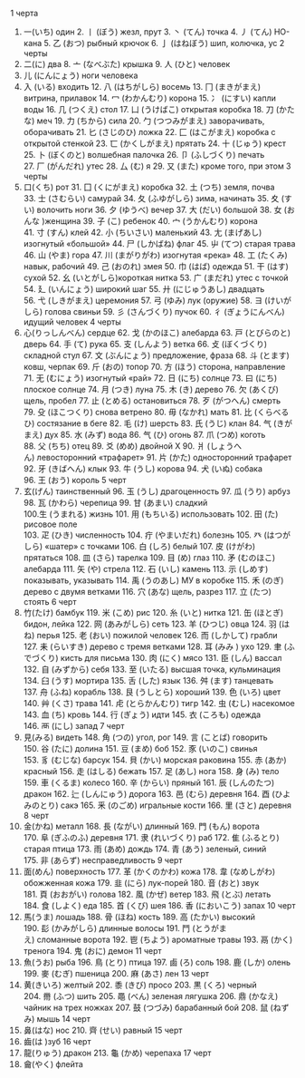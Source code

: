 1 черта
1. 一(いち) один
2. 丨 (ぼう) жезл, прут
3. 丶 (てん) точка
4. 丿 (てん) НО-кана
5. 乙 (おつ) рыбный крючок
6. 亅 (はねぼう) шип, колючка, ус
2 черты
7. 二(に) два
8. 亠 (なべぶた) крышка
9. 人 (ひと) человек
10. 儿 (にんにょう) ноги человека
11. 入 (いる) входить
12. 八 (はちがしら) восемь
13. 冂 (まきがまえ) витрина, прилавок
14. 冖 (わかんむり) корона
15. 冫 (にすい) капли воды
16. 几 (つくえ) стол
17. 凵 (うけばこ) открытая коробка
18. 刀 (かたな) меч
19. 力 (ちから) сила
20. 勹 (つつみがまえ) заворачивать, оборачивать
21. 匕 (さじのひ) ложка
22. 匚 (はこがまえ) коробка с открытой стенкой
23. 匸 (かくしがまえ) прятать
24. 十 (じゅう) крест
25. 卜 (ぼくのと) волшебная палочка
26. 卩 (ふしづくり) печать
27. 厂 (がんだれ) утес
28. 厶 (む) я
29. 又 (また) кроме того, при этом
3 черты
30. 口(くち) рот
31. 囗 (くにがまえ) коробка
32. 土 (つち) земля, почва
33. 士 (さむらい) самурай
34. 夂 (ふゆがしら) зима, начинать
35. 夊 (すい) волочить ноги
36. 夕 (ゆうべ) вечер
37. 大 (だい) большой
38. 女 (おんな )женщина
39. 子 (こ) ребенок
40. 宀 (うかんむり) корона    
41. 寸 (すん) клей
42. 小 (ちいさい) маленький
43. 尢 (まげあし) изогнутый «большой»
44. 尸 (しかばね) флаг
45. 屮 (てつ) старая трава
46. 山 (やま) гора
47. 川 (まがりがわ) изогнутая «река»
48. 工 (たくみ) навык, рабочий
49. 己 (おのれ) змея
50. 巾 (はば) одежда
51. 干 (はす) сухой
52. 幺 (いとがしら)короткая нитка
53. 广 (まだれ) утес с точкой
54. 廴 (いんにょう) широкий шаг
55. 廾 (にじゅうあし) двадцать
56. 弋 (しきがまえ) церемония
57. 弓 (ゆみ) лук (оружие)
58. ヨ (けいがしら) голова свиньи
59. 彡 (さんづくり) пучок
60. 彳 (ぎょうにんべん) идущий человек
4 черты
61. 心(りっしんべん) сердце
62. 戈 (かのほこ) алебарда
63. 戸 (とびらのと) дверь
64. 手 (て) рука
65. 支 (しんよう) ветка
66. 攴 (ぼくづくり) складной стул
67. 文 (ぶんにょう) предложение, фраза
68. 斗 (とます) ковш, черпак
69. 斤 (おの) топор
70. 方 (ほう) сторона, направление
71. 无 (むにょう) изогнутый «рай»
72. 日 (にち) солнце
73. 曰 (にち) плоское солнце
74. 月 (つき) луна
75. 木 (き) дерево
76. 欠 (あくび) щель, пробел
77. 止 (とめる) остановиться
78. 歹 (がつへん) смерть
79. 殳 (ほこつくり) снова ветрено
80. 毋 (なかれ) мать
81. 比 (くらべるひ) состязание в беге
82. 毛 (け) шерсть
83. 氏 (うじ) клан
84. 气 (きがまえ) дух
85. 水 (みず) вода
86. 气 (ひ) огонь
87. 爪 (つめ) коготь
88. 父 (ちち) отец
89. 爻 (めめ) двойной X
90. 爿 (しょうへん) левосторонний «трафарет»
91. 片 (かた) односторонний трафарет
92. 牙 (きばへん) клык
93. 牛 (うし) корова
94. 犬 (いぬ) собака
96. 王 (おう) король
5 черт
95. 玄(げん) таинственный
96. 玉 (うし) драгоценность
97. 瓜 (うり) арбуз
98. 瓦 (かわら) черепица
99. 甘 (あまい) сладкий      
100.生 (うまれる) жизнь
101. 用 (もちいる) использовать
102. 田 (た) рисовое поле   
103. 疋 (ひき) численность
104. 疔 (やまいだれ) болезнь
105. 癶 (はつがしら) «шатер» с точками
106. 白 (しろ) белый
107. 皮 (けがわ) прятаться
108. 皿 (さら) тарелка
109. 目 (め) глаз
110. 矛 (むのほこ) алебарда
111. 矢 (や) стрела
112. 石 (いし) камень
113. 示 (しめす) показывать, указывать
114. 禹 (うのあし) МУ в коробке
115. 禾 (のぎ) дерево с двумя ветками
116. 穴 (あな) щель, разрез
117. 立 (たつ) стоять
6 черт
118. 竹(たけ) бамбук
119. 米 (こめ) рис
120. 糸 (いと) нитка
121. 缶 (ほとぎ) бидон, лейка
122. 网 (あみがしら) сеть
123. 羊 (ひつじ) овца
124. 羽 (はね) перья
125. 老 (おい) пожилой человек
126. 而 (しかして) грабли
127. 耒 (らいすき) дерево с тремя ветками
128. 耳 (みみ ) ухо
129. 聿 (ふでづくり) кисть для письма
130. 肉 (にく) мясо
131. 臣 (しん) вассал
132. 自 (みずから) себя
133. 至 (いたる) высшая точка, кульминация
134. 臼 (うす) мортира
135. 舌 (した) язык
136. 舛 (ます) танцевать
137. 舟 (ふね) корабль
138. 艮 (うしとら) хороший
139. 色 (いろ) цвет
140. 艸 (くさ) трава
141. 虍 (とらかんむり) тигр
142. 虫 (むし) насекомое
143. 血 (ち) кровь
144. 行 (ぎょう) идти
145. 衣 (ころも) одежда
146. 襾 (にし) запад
7 черт
147. 見(みる) видеть
148. 角 (つの) угол, рог
149. 言 (ことば) говорить
150. 谷 (たに) долина
151. 豆 (まめ) боб
152. 豕 (いのこ) свинья
153. 豸 (むじな) барсук
154. 貝 (かい) морская раковина
155. 赤 (あか) красный
156. 走 (はしる) бежать
157. 足 (あし) нога
158. 身 (み) тело
159. 車 (くるま) колесо
160. 辛 (からい) пряный
161. 辰 (しんのたつ) дракон
162. 辷 (しんにゅう) дорога
163. 邑 (むら) деревня
164. 酉 (ひよみのとり) сакэ
165. 釆 (のごめ) игральные кости
166. 里 (さと) деревня
8 черт
167. 金(かね) металл
168. 長 (ながい) длинный
169. 門 (もん) ворота
170. 阜 (ぎふのふ) деревня
171. 隶 (れいづくり) раб
172. 隹 (ふるとり) старая птица
173. 雨 (あめ) дождь
174. 青 (あう) зеленый, синий
175. 非 (あらず) несправедливость
9 черт
176. 面(めん) поверхность
177. 革 (かくのかわ) кожа
178. 韋 (なめしがわ) обожженная кожа
179. 韭 (にら) лук-порей
180. 音 (おと) звук
181. 頁 (おおがい) голова
182. 風 (かぜ) ветер
183. 飛 (とぶ) летать
184. 食 (しよく) еда
185. 首 (くび) шея
186. 香 (においこう) запах
10 черт
187. 馬(うま) лошадь
188. 骨 (ほね) кость
189. 高 (たかい) высокий
190. 髟 (かみがしら) длинные волосы
191. 鬥 (とうがまえ) сломанные ворота
192. 鬯 (ちよう) ароматные травы
193. 鬲 (かく) тренога
194. 鬼 (おに) демон
11 черт
195. 魚(うお) рыба
196. 鳥 (とり) птица
197. 鹵 (ろ) соль
198. 鹿 (しか) олень
199. 麥 (むぎ) пшеница
200. 麻 (あさ) лен
13 черт
201. 黄(きいろ) желтый
202. 黍 (きび) просо
203. 黒 (くろ) черный
204. 黹 (ふつ) шить
205. 黽 (べん) зеленая лягушка
206. 鼎 (かなえ) чайник на трех ножках
207. 鼓 (つづみ) барабанный бой
208. 鼠 (ねずみ) мышь
14 черт
209. 鼻(はな) нос
210. 齊 (せい) равный
15 черт
211. 齒(は )зуб
16 черт
212. 龍(りゅう) дракон
213. 龜 (かめ) черепаха
17 черт
214. 龠(やく) флейта
